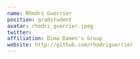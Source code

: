 ```yaml
---
name: Rhodri Guerrier
position: gradstudent
avatar: rhodri_guerrier.jpeg
twitter:
affiliation: Dima Damen's Group
website: http://github.com/rhodriguerrier
---
```

